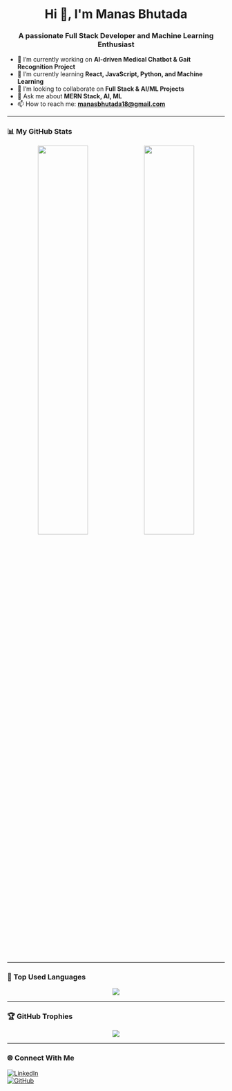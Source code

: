 <h1 align="center">Hi 👋, I'm Manas Bhutada</h1>
<h3 align="center">A passionate Full Stack Developer and Machine Learning Enthusiast</h3>

- 🔭 I’m currently working on **AI-driven Medical Chatbot & Gait Recognition Project**
- 🌱 I’m currently learning **React, JavaScript, Python, and Machine Learning**
- 👯 I’m looking to collaborate on **Full Stack & AI/ML Projects**
- 💬 Ask me about **MERN Stack, AI, ML**
- 📫 How to reach me: **manasbhutada18@gmail.com**
---

### 📊 My GitHub Stats  
<p align="center">
  <img width="48%" src="https://github-readme-stats.vercel.app/api?username=Manas-Bhutada&show_icons=true&theme=dark" />
  <img width="48%" src="https://github-readme-streak-stats.herokuapp.com/?user=Manas-Bhutada&theme=dark" />
</p>

---

### 🚀 Top Used Languages  
<p align="center">
  <img src="https://github-readme-stats.vercel.app/api/top-langs/?username=Manas-Bhutada&layout=compact&theme=dark" />
</p>

---

### 🏆 GitHub Trophies  
<p align="center">
  <img src="https://github-profile-trophy.vercel.app/?username=Manas-Bhutada&theme=radical" />
</p>

---

### 🌐 Connect With Me  
[![LinkedIn](https://img.shields.io/badge/LinkedIn-Connect-blue?style=for-the-badge&logo=linkedin)](https://www.linkedin.com/in/manas-bhutada/)  
[![GitHub](https://img.shields.io/badge/GitHub-Follow-black?style=for-the-badge&logo=github)](https://github.com/Manas-Bhutada)

